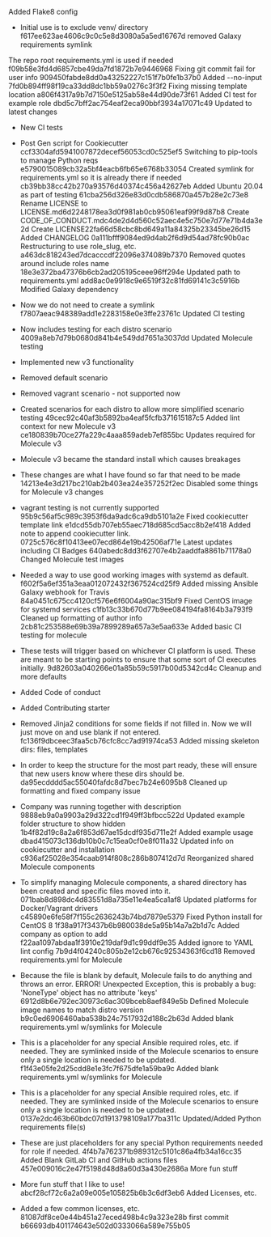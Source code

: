 Added Flake8 config

- Initial use is to exclude venv/ directory
f617ee623ae4606c9c0c5e8d3080a5a5ed16767d
removed Galaxy requirements symlink

The repo root requirements.yml is used if needed
f09b58e3fd4d6857cbe49da7fd1872b7e9446968
Fixing git commit fail for user info
909450fabde8dd0a43252227c151f7b0fe1b37b0
Added --no-input
7fd0b894ff98f19ca33dd8dc1bb59a0276c3f3f2
Fixing missing template location
a806f4317a9b7d7150e5125ab58e44d90de73f61
Added CI test for example role
dbd5c7bff2ac754eaf2eca90bbf3934a17071c49
Updated to latest changes

- New CI tests
- Post Gen script for Cookiecutter
ccf3304afd5941007872decef56053cd0c525ef5
Switching to pip-tools to manage Python reqs
e5790015089cb32a5bf4eacb6fb65e6768b33054
Created symlink for requirements.yml so it is already there if needed
cb39bb38cc42b270a93576d40374c456a42627eb
Added Ubuntu 20.04 as part of testing
61cba256d326e83d0cdb586870a457b28e2c73e8
Rename LICENSE to LICENSE.md6d2248178ea3d0f981ab0cb95061eaf99f9d87b8
Create CODE_OF_CONDUCT.mdc4de2d4d560c52aec4e5c750e7d77e71b4da3e2d
Create LICENSE22fa66d58cbc8bd649a11a84325b23345be26d15
Added CHANGELOG
0a111bfff9084ed9d4ab2f6d9d54ad78fc90b0ac
Restructuring to use role_slug, etc.
a463dc818243ed7dcacccdf22096e374089b7370
Removed quotes around include roles name
18e3e372ba47376b6cb2ad205195ceee96ff294e
Updated path to requirements.yml
add8ac0e9918c9e6519f32c81fd69141c3c5916b
Modified Galaxy dependency

- Now we do not need to create a symlink
f7807aeac948389add1e2283158e0e3ffe23761c
Updated CI testing

- Now includes testing for each distro scenario
4009a8eb7d79b0680d841b4e549dd7651a3037dd
Updated Molecule testing

- Implemented new v3 functionality
- Removed default scenario
- Removed vagrant scenario - not supported now
- Created scenarios for each distro to allow more simplified scenario
testing
49cec92c40af3b5892ba4eaf5fcfb371615187c5
Added lint context for new Molecule v3
ce180839b70ce27fa229c4aaa859adeb7ef855bc
Updates required for Molecule v3

- Molecule v3 became the standard install which causes breakages
- These changes are what I have found so far that need to be made
14213e4e3d217bc210ab2b403ea24e357252f2ec
Disabled some things for Molecule v3 changes

- vagrant testing is not currently supported
95b9c56af5c989c3953f6da9adc6ca9db5101a2e
Fixed cookiecutter template link
e1dcd55db707eb55aec718d685cd5acc8b2ef418
Added note to append cookiecutter link.
0725c576c8f10413ee07ecd864e19b42506af71e
Latest updates including CI Badges
640abedc8dd3f62707e4b2aaddfa8861b71178a0
Changed Molecule test images

- Needed a way to use good working images with systemd as default.
f602f5a6ef351a3eaa012072432f367524cd25f9
Added missing Ansible Galaxy webhook for Travis
84a0451c675cc4120cf576e6f6004a90ac315bf9
Fixed CentOS image for systemd services
c1fb13c33b670d77b9ee084194fa8164b3a793f9
Cleaned up formatting of author info
2cb81c253588e69b39a7899289a657a3e5aa633e
Added basic CI testing for molecule

- These tests will trigger based on whichever CI platform is used. These
are meant to be starting points to ensure that some sort of CI executes
initially.
9d82603a040266e01a85b59c5917b00d5342cd4c
Cleanup and more defaults

- Added Code of conduct
- Added Contributing starter
- Removed Jinja2 conditions for some fields if not filled in. Now we
will just move on and use blank if not entered.
fc136f9dbceec3faa5cb76cfc8cc7ad91974ca53
Added missing skeleton dirs: files, templates

- In order to keep the structure for the most part ready, these will
ensure that new users know where these dirs should be.
da95ecdddd5ac55040fafdc8d7bec7b24e6095b8
Cleaned up formatting and fixed company issue

- Company was running together with description
9888eb9a0a9903a29d322cd1f949ff3bfbcc522d
Updated example folder structure to show hidden
1b4f82d19c8a2a6f853d67ae15dcdf935d711e2f
Added example usage
dbad415073c136db10b0c7c15ea0cf0e8f011a32
Updated info on cookiecutter and installation
c936af25028e354caab914f808c286b807412d7d
Reorganized shared Molecule components

- To simplify managing Molecule components, a shared directory has been
created and specific files moved into it.
071bab8d898dc4d83551d8a735e11e4ea5ca1af8
Updated platforms for Docker/Vagrant drivers
c45890e6fe58f7f155c2636243b74bd7879e5379
Fixed Python install for CentOS 8
1f38a917f3437b6b980038de5a95b14a7a2b1d7c
Added company as option to add
f22aa1097abdaa1f3910e219daf9d1c99ddf9e35
Added ignore to YAML lint config
7b9d4f04240c805b2e12cb676c92534363f6cd18
Removed requirements.yml for Molecule

- Because the file is blank by default, Molecule fails to do anything
and throws an error.
ERROR! Unexpected Exception, this is probably a bug: 'NoneType' object has no attribute 'keys'
6912d8b6e792ec30973c6ac309bceb8aef849e5b
Defined Molecule image names to match distro version
b9c0ed6906460aba538b24c7517932d188c2b63d
Added blank requirements.yml w/symlinks for Molecule

- This is a placeholder for any special Ansible required roles, etc. if
needed. They are symlinked inside of the Molecule scenarios to ensure
only a single location is needed to be updated.
f1f43e05fe2d25cdd8e1e3fc7f675dfe1a59ba9c
Added blank requirements.yml w/symlinks for Molecule

- This is a placeholder for any special Ansible required roles, etc. if
needed. They are symlinked inside of the Molecule scenarios to ensure
only a single location is needed to be updated.
0137e2dc463b60bdc07d1913798109a177ba311c
Updated/Added Python requirements file(s)

- These are just placeholders for any special Python requirements needed
for role if needed.
4f4b7a762371b989312c5101c86a4fb34a16cc35
Added Blank GitLab CI and GitHub actions files
457e009016c2e47f5198d48d8a60d3a430e2686a
More fun stuff

- More fun stuff that I like to use!
abcf28cf72c6a2a09e005e105825b6b3c6df3eb6
Added Licenses, etc.

- Added a few common licenses, etc.
81087df8ce0e44b451a27eced498b4c9a323e28b
first commit
b66693db401174643e502d0333066a589e755b05

